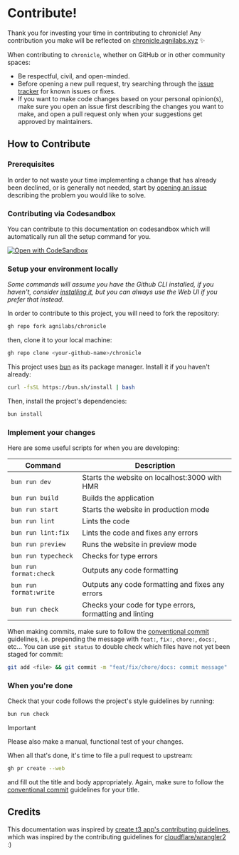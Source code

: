 # Contribute! <!-- omit in toc -->

Thank you for investing your time in contributing to chronicle! Any contribution you make will be reflected on [chronicle.agnilabs.xyz](https://chronicle.agnilabs.xyz) :sparkles:

When contributing to `chronicle`, whether on GitHub or in other community spaces:

- Be respectful, civil, and open-minded.
- Before opening a new pull request, try searching through the [issue tracker](https://github.com/agnilabs/chronicle/issues) for known issues or fixes.
- If you want to make code changes based on your personal opinion(s), make sure you open an issue first describing the changes you want to make, and open a pull request only when your suggestions get approved by maintainers.

## How to Contribute

### Prerequisites

In order to not waste your time implementing a change that has already been declined, or is generally not needed, start by [opening an issue](https://github.com/agnilabs/chronicle/issues/new/choose) describing the problem you would like to solve.

### Contributing via Codesandbox

You can contribute to this documentation on codesandbox which will automatically run all the setup command for you.

[![Open with CodeSandbox](https://assets.codesandbox.io/github/button-edit-lime.svg)](https://codesandbox.io/p/github/agnilabs/chronicle)

### Setup your environment locally

_Some commands will assume you have the Github CLI installed, if you haven't, consider [installing it](https://github.com/cli/cli#installation), but you can always use the Web UI if you prefer that instead._

In order to contribute to this project, you will need to fork the repository:

```bash
gh repo fork agnilabs/chronicle
```

then, clone it to your local machine:

```bash
gh repo clone <your-github-name>/chronicle
```

This project uses [bun](https://bun.sh) as its package manager. Install it if you haven't already:

```bash
curl -fsSL https://bun.sh/install | bash
```

Then, install the project's dependencies:

```bash
bun install
```

### Implement your changes

Here are some useful scripts for when you are developing:

| Command                | Description                                              |
| ---------------------- | -------------------------------------------------------- |
| `bun run dev`          | Starts the website on localhost:3000 with HMR            |
| `bun run build`        | Builds the application                                   |
| `bun run start`        | Starts the website in production mode                    |
| `bun run lint`         | Lints the code                                           |
| `bun run lint:fix`     | Lints the code and fixes any errors                      |
| `bun run preview`      | Runs the website in preview mode                         |
| `bun run typecheck`    | Checks for type errors                                   |
| `bun run format:check` | Outputs any code formatting                              |
| `bun run format:write` | Outputs any code formatting and fixes any errors         |
| `bun run check`        | Checks your code for type errors, formatting and linting |

When making commits, make sure to follow the [conventional commit](https://www.conventionalcommits.org/en/v1.0.0/) guidelines, i.e. prepending the message with `feat:`, `fix:`, `chore:`, `docs:`, etc... You can use `git status` to double check which files have not yet been staged for commit:

```bash
git add <file> && git commit -m "feat/fix/chore/docs: commit message"
```

### When you're done

Check that your code follows the project's style guidelines by running:

```bash
bun run check
```

> [!IMPORTANT]
> Please also make a manual, functional test of your changes.

<!-- If your change should appear in the changelog, i.e. it changes some behavior of either the CLI or the outputted application, it must be captured by `changeset` which is done by running

```bash
pnpm changeset
```

and filling out the form with the appropriate information. Then, add the generated changeset to git:

```bash
git add .changeset/*.md && git commit -m "chore: add changeset"
``` -->

When all that's done, it's time to file a pull request to upstream:

<!-- **NOTE**: All pull requests should target the `next` branch. `main` has been feature-locked since 2023-11-01. -->

```bash
gh pr create --web
```

and fill out the title and body appropriately. Again, make sure to follow the [conventional commit](https://www.conventionalcommits.org/en/v1.0.0/) guidelines for your title.

## Credits

This documentation was inspired by [create t3 app's contributing guidelines](https://github.com/t3-oss/create-t3-app/blob/main/CONTRIBUTING.md), which was inspired by the contributing guidelines for [cloudflare/wrangler2](https://github.com/cloudflare/wrangler2/blob/main/CONTRIBUTING.md) :)
